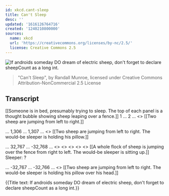 ```yaml
---
id: xkcd.cant-sleep
title: Can't Sleep
desc: ''
updated: '1616126764716'
created: '1240210800000'
sources:
  name: xkcd
  url: 'https://creativecommons.org/licenses/by-nc/2.5/'
  license: Creative Commons 2.5
---
```

![If androids someday DO dream of electric sheep, don't forget to declare sheepCount as a long int.](https://imgs.xkcd.com/comics/cant_sleep.png)
> "Can't Sleep", by Randall Munroe, licensed under Creative Commons Attribution-NonCommercial 2.5 License

## Transcript
[[Someone is in bed, presumably trying to sleep. The top of each panel is a thought bubble showing sheep leaping over a fence.]]
1 ... 2 ...
<<baaa>>
[[Two sheep are jumping from left to right.]]

... 1,306 ... 1,307 ...
<<baaa>>
[[Two sheep are jumping from left to right. The would-be sleeper is holding his pillow.]]

... 32,767 ... -32,768 ...
<<baaa>> <<baaa>> <<baaa>> <<baaa>> <<baaa>>
[[A whole flock of sheep is jumping over the fence from right to left. The would-be sleeper is sitting up.]]
Sleeper: ?

... -32,767 ... -32,766 ...
<<baaa>>
[[Two sheep are jumping from left to right. The would-be sleeper is holding his pillow over his head.]]

{{Title text: If androids someday DO dream of electric sheep, don't forget to declare sheepCount as a long int.}}
